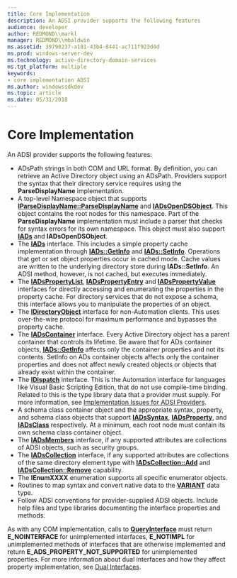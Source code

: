 ```yaml
---
title: Core Implementation
description: An ADSI provider supports the following features
audience: developer
author: REDMOND\\markl
manager: REDMOND\\mbaldwin
ms.assetid: 39798237-a181-43b4-8441-ac711f923d4d
ms.prod: windows-server-dev
ms.technology: active-directory-domain-services
ms.tgt_platform: multiple
keywords:
- core implementation ADSI
ms.author: windowssdkdev
ms.topic: article
ms.date: 05/31/2018
---
```


# Core Implementation

An ADSI provider supports the following features:

-   ADsPath strings in both COM and URL format. By definition, you can retrieve an Active Directory object using an ADsPath. Providers support the syntax that their directory service requires using the **ParseDisplayName** implementation.
-   A top-level Namespace object that supports [**IParseDisplayName::ParseDisplayName**](https://msdn.microsoft.com/windows/desktop/bf18320c-1ff3-4280-bd67-70f6c2998285) and [**IADsOpenDSObject**](/windows/desktop/api/Iads/nn-iads-iadsopendsobject). This object contains the root nodes for this namespace. Part of the **ParseDisplayName** implementation must include a parser that checks for syntax errors for its own namespace. This object must also support [**IADs**](/windows/desktop/api/Iads/nn-iads-iads) and **IADsOpenDSObject**.
-   The [**IADs**](/windows/desktop/api/Iads/nn-iads-iads) interface. This includes a simple property cache implementation through [**IADs::GetInfo**](/windows/desktop/api/Iads/nf-iads-iads-getinfo) and [**IADs::SetInfo**](/windows/desktop/api/Iads/nf-iads-iads-setinfo). Operations that get or set object properties occur in cached mode. Cache values are written to the underlying directory store during **IADs::SetInfo**. An ADSI method, however, is not cached, but executes immediately.
-   The [**IADsPropertyList**](/windows/desktop/api/Iads/nn-iads-iadspropertylist), [**IADsPropertyEntry**](/windows/desktop/api/Iads/nn-iads-iadspropertyentry) and [**IADsPropertyValue**](/windows/desktop/api/Iads/nn-iads-iadspropertyvalue) interfaces for directly accessing and enumerating the properties in the property cache. For directory services that do not expose a schema, this interface allows you to manipulate the properties of an object.
-   The [**IDirectoryObject**](/windows/desktop/api/Iads/nn-iads-idirectoryobject) interface for non-Automation clients. This uses over-the-wire protocol for maximum performance and bypasses the property cache.
-   The [**IADsContainer**](/windows/desktop/api/Iads/nn-iads-iadscontainer) interface. Every Active Directory object has a parent container that controls its lifetime. Be aware that for ADs container objects, [**IADs::GetInfo**](/windows/desktop/api/Iads/nf-iads-iads-getinfo) affects only the container properties and not its contents. SetInfo on ADs container objects affects only the container properties and does not affect newly created objects or objects that already exist within the container.
-   The [**IDispatch**](https://msdn.microsoft.com/windows/desktop/ebbff4bc-36b2-4861-9efa-ffa45e013eb5) interface. This is the Automation interface for languages like Visual Basic Scripting Edition, that do not use compile-time binding. Related to this is the type library data that a provider must supply. For more information, see [Implementation Issues for ADSI Providers](implementation-issues-for-adsi-providers.md).
-   A schema class container object and the appropriate syntax, property, and schema class objects that support [**IADsSyntax**](/windows/desktop/api/Iads/nn-iads-iadssyntax), [**IADsProperty**](/windows/desktop/api/Iads/nn-iads-iadsproperty), and [**IADsClass**](/windows/desktop/api/Iads/nn-iads-iadsclass) respectively. At a minimum, each root node must contain its own schema class container object.
-   The [**IADsMembers**](/windows/desktop/api/Iads/nn-iads-iadsmembers) interface, if any supported attributes are collections of ADSI objects, such as security groups.
-   The [**IADsCollection**](/windows/desktop/api/Iads/nn-iads-iadscollection) interface, if any supported attributes are collections of the same directory element type with [**IADsCollection::Add**](/windows/desktop/api/Iads/nf-iads-iadscollection-add) and [**IADsCollection::Remove**](/windows/desktop/api/Iads/nf-iads-iadscollection-remove) capability.
-   The **IEnumXXXX** enumeration supports all specific enumerator objects.
-   Routines to map syntax and convert native data to the [**VARIANT**](https://msdn.microsoft.com/windows/desktop/e305240e-9e11-4006-98cc-26f4932d2118) data type.
-   Follow ADSI conventions for provider-supplied ADSI objects. Include help files and type libraries documenting the interface properties and methods.

As with any COM implementation, calls to [**QueryInterface**](https://msdn.microsoft.com/windows/desktop/54d5ff80-18db-43f2-b636-f93ac053146d) must return **E\_NOINTERFACE** for unimplemented interfaces, **E\_NOTIMPL** for unimplemented methods of interfaces that are otherwise implemented and return **E\_ADS\_PROPERTY\_NOT\_SUPPORTED** for unimplemented properties. For more information about dual interfaces and how they affect property implementation, see [Dual Interfaces](dual-interfaces.md).

 

 




